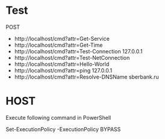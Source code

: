 Test
=====
POST 
* http://localhost/cmd?attr=Get-Service
* http://localhost/cmd?attr=Get-Time
* http://localhost/cmd?attr=Test-Connection 127.0.0.1
* http://localhost/cmd?attr=Test-NetConnection
* http://localhost/cmd?attr=Hello-World
* http://localhost/cmd?attr=ping 127.0.0.1
* http://localhost/cmd?attr=Resolve-DNSName sberbank.ru
     
HOST
====
Execute following command in PowerShell

 Set-ExecutionPolicy -ExecutionPolicy BYPASS